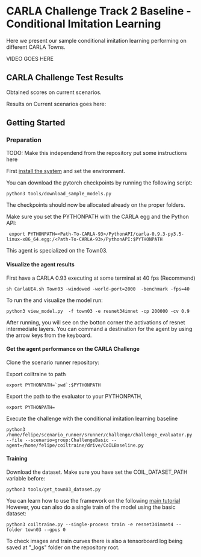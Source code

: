 CARLA Challenge Track 2 Baseline - Conditional Imitation Learning
============


Here we present our sample conditional imitation learning
performing on different CARLA Towns.






VIDEO GOES HERE


CARLA Challenge Test Results
-----------------------------

Obtained scores on current scenarios.



Results on Current scenarios goes here:




Getting Started
-------------
### Preparation

TODO: Make this independend from the repository put some instructions here

First [install the system](../README.md/#installation) and set the environment.

You can download the pytorch checkpoints by running the following script:

    python3 tools/download_sample_models.py

The checkpoints should now be allocated already on the proper folders.

Make sure you set the PYTHONPATH with the CARLA egg and the Python API:

     export PYTHONPATH=<Path-To-CARLA-93>/PythonAPI/carla-0.9.3-py3.5-linux-x86_64.egg:/<Path-To-CARLA-93>/PythonAPI:$PYTHONPATH
     



This agent is specialized on the Town03.

#### Visualize the agent results 

First have a CARLA 0.93 executing at some terminal at 40 fps (Recommend)

    sh CarlaUE4.sh Town03 -windowed -world-port=2000  -benchmark -fps=40
 

To run the and visualize the model run:

    python3 view_model.py  -f town03 -e resnet34imnet -cp 200000 -cv 0.9

After running, you will see on the botton corner the activations of resnet intermediate
layers. You can command a destination for the agent by using the arrow keys from the keyboard.


#### Get the agent performance on the CARLA Challenge




Clone the scenario  runner repository:


Export coiltraine to path

    export PYTHONPATH=`pwd`:$PYTHONPATH

Export the path to the evaluator to your PYTHONPATH, 


    export PYTHONPATH=



Execute the challenge with the conditional imitation learning baseline



    python3  /home/felipe/scenario_runner/srunner/challenge/challenge_evaluator.py --file --scenario=group:ChallengeBasic --agent=/home/felipe/coiltraine/drive/CoILBaseline.py



#### Training


Download the dataset. Make sure you have set the COIL_DATASET_PATH variable before:

    python3 tools/get_town03_dataset.py

You can learn how to use the framework on the following [main tutorial](../README.md)
However, you can also do a single train of the model  using the
basic dataset:

    python3 coiltraine.py --single-process train -e resnet34imnet4 --folder town03 --gpus 0

To check images and train curves there is also a tensorboard log
being saved at "_logs" folder on the repository root.









